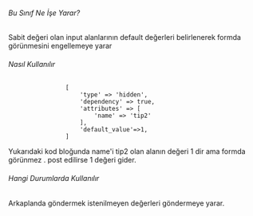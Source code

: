 

###### Bu Sınıf Ne İşe Yarar?

Sabit değeri olan input alanlarının default değerleri belirlenerek formda görünmesini engellemeye yarar

###### Nasıl Kullanılır

```
                [
                    'type' => 'hidden',
                    'dependency' => true,
                    'attributes' => [
                        'name' => 'tip2'
                    ],
                    'default_value'=>1,
                ]
```

Yukarıdaki kod bloğunda name'i tip2 olan alanın değeri 1 dir ama formda görünmez . post edilirse 1 değeri gider.

###### Hangi Durumlarda Kullanılır

Arkaplanda göndermek istenilmeyen değerleri göndermeye yarar.
